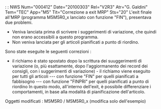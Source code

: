  :  : NWS Num="000412" Date="20100303" Rel="V2R3" Atr="G. Galdini" Tem="TEC" App="M5" Tit="Correzione a exit MRP" Sts="20"
L'exit finale all'MRP (programma M5M5R0_x lanciato con funzione "FIN"), presentava due problemi.
- Veniva lanciata prima di scrivere i suggerimenti di variazione, che quindi non erano accessibili a
questo programma.
- Non veniva lanciata per gli articoli pianificati a punto di riordino.

Sono state eseguite le seguenti correzioni : 
- il richiamo è stato spostato dopo la scrittura dei suuggerimenti di variazione (o, più
esattamente, dopo l'aggiormanento dei record dei consigli, con i suggerimenti di variazione) - il richiamo viene eseguito per tutti gli articoli
---  con funzione "FIN" per quelli pianificati a fabbisogno
---  con funzione "FINPRI" per quelli pianificati a punto di riordino
In questo modo, all'interno dell'exit, è possibile differenziare i comportamenti, in base alla modalità di pianificazione dell'articolo.

Oggetti modificati : 
M5M5R0 / M5M5R0_x (modifica solo dell'esempio)
